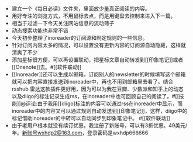- 建立一个《每日必读》文件夹，里面放少量真正阅读的内容。
- 用好专注的浏览方式，不用鼠标去点，而是用键盘去控制来进入下一篇。
- 相当于过滤一下今天关注网站信息的流动筛子
- 动态搜索功能也非常不错
- 今天初步整理了inoreader的订阅源和制定规则的一些信息。
- 针对订阅内容太多的情况，可以设置没有更新内容的订阅源自动隐藏，这样就清爽了不少
- 添加星标很方便，可以再设置联动，把星标文章自动转发到[[印象笔记]]或者[[Onenote]]去。#[[软件联动]] 
- [[Inoreader]]还可以生成以邮箱，订阅别人的newsletter的时候填写这个邮箱就可以把内容直接发送到inoreader中，再也不用到邮箱里去看了。结合rsshub 雷达这款插件更好用，因为可以为我在豆瓣、少数派和知乎上的动态以及diigo的标注记录生成rss，在inoreader中也可回顾自己的阅读了。#[[技能]]@评论:由于我用[[diigo]标注的内容可以通过rss在inoreader中显示，而inoreader中的内容又可以通过规则自动发送到[[印象笔记]]，这样，diigo中的标记借助inoreader的中转可以自动同步到印象笔记中。 #[[软件联动]]
- 由于老用户根本就没有续订优惠，我注册了新账号，可以有3折优惠。49美元/年。新账号wxhdp2@163.com，登录密码是wxhdp666666
